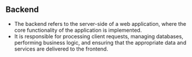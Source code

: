 ## Backend

-  The backend refers to the server-side of a web application, where the core functionality of the application is implemented.
- It is responsible for processing client requests, managing databases, performing business logic, and ensuring that the appropriate data and services are delivered to the frontend.
